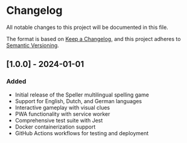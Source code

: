 # Changelog

All notable changes to this project will be documented in this file.

The format is based on [Keep a Changelog](https://keepachangelog.com/en/1.0.0/),
and this project adheres to [Semantic Versioning](https://semver.org/spec/v2.0.0.html).

## [1.0.0] - 2024-01-01

### Added
- Initial release of the Speller multilingual spelling game
- Support for English, Dutch, and German languages
- Interactive gameplay with visual clues
- PWA functionality with service worker
- Comprehensive test suite with Jest
- Docker containerization support
- GitHub Actions workflows for testing and deployment